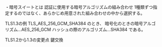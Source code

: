 ・暗号スイートとは
認証に使用する暗号アルゴリズムの組み合わせ
1種類ずつ指定するのではなく、あらかじめ用意された組み合わせの中から選択する。

TLS1.3の例
TLS_AES_256_GCM_SHA384 のとき、
暗号化のときの暗号アルゴリズム...AES_256_GCM
ハッシュの際のアルゴリズム...SHA384
である。

TLS1.2から1.3の変更点
鍵交換